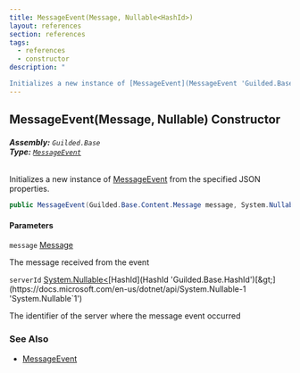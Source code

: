 ```yaml
---
title: MessageEvent(Message, Nullable<HashId>)
layout: references
section: references
tags:
  - references
  - constructor
description: "

Initializes a new instance of [MessageEvent](MessageEvent 'Guilded.Base.Events.MessageEvent') from the specified JSON properties."
---
```


## MessageEvent(Message, Nullable<HashId>) Constructor
###### **Assembly:** `Guilded.Base`<br/>**Type:** [`MessageEvent`](MessageEvent 'Guilded.Base.Events.MessageEvent')

Initializes a new instance of [MessageEvent](MessageEvent 'Guilded.Base.Events.MessageEvent') from the specified JSON properties.

```csharp
public MessageEvent(Guilded.Base.Content.Message message, System.Nullable<Guilded.Base.HashId> serverId=null);
```
#### Parameters

<a name='Guilded.Base.Events.MessageEvent.MessageEvent(Guilded.Base.Content.Message,System.Nullable_Guilded.Base.HashId_).message'></a>

`message` [Message](Message 'Guilded.Base.Content.Message')

The message received from the event

<a name='Guilded.Base.Events.MessageEvent.MessageEvent(Guilded.Base.Content.Message,System.Nullable_Guilded.Base.HashId_).serverId'></a>

`serverId` [System.Nullable&lt;](https://docs.microsoft.com/en-us/dotnet/api/System.Nullable-1 'System.Nullable`1')[HashId](HashId 'Guilded.Base.HashId')[&gt;](https://docs.microsoft.com/en-us/dotnet/api/System.Nullable-1 'System.Nullable`1')

The identifier of the server where the message event occurred

### See Also
- [MessageEvent](MessageEvent 'Guilded.Base.Events.MessageEvent')